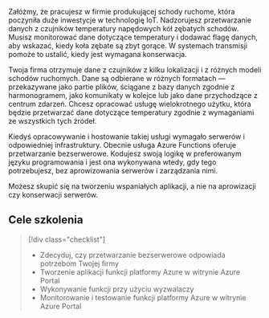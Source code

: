 Załóżmy, że pracujesz w firmie produkującej schody ruchome, która poczyniła duże inwestycje w technologię IoT. Nadzorujesz przetwarzanie danych z czujników temperatury napędowych kół zębatych schodów. Musisz monitorować dane dotyczące temperatury i dodawać flagę danych, aby wskazać, kiedy koła zębate są zbyt gorące. W systemach transmisji pomoże to ustalić, kiedy jest wymagana konserwacja.

Twoja firma otrzymuje dane z czujników z kilku lokalizacji i z różnych modeli schodów ruchomych. Dane są odbierane w różnych formatach — przekazywane jako partie plików, ściągane z bazy danych zgodnie z harmonogramem, jako komunikaty w kolejce lub jako dane przychodzące z centrum zdarzeń. Chcesz opracować usługę wielokrotnego użytku, która będzie przetwarzać dane dotyczące temperatury zgodnie z wymaganiami ze wszystkich tych źródeł.

Kiedyś opracowywanie i hostowanie takiej usługi wymagało serwerów i odpowiedniej infrastruktury. Obecnie usługa Azure Functions oferuje przetwarzanie bezserwerowe. Kodujesz swoją logikę w preferowanym języku programowania i jest ona wykonywana wtedy, gdy tego potrzebujesz, bez aprowizowania serwerów i zarządzania nimi.

Możesz skupić się na tworzeniu wspaniałych aplikacji, a nie na aprowizacji czy konserwacji serwerów.

## <a name="learning-objectives"></a>Cele szkolenia
> [!div class="checklist"]
> * Zdecyduj, czy przetwarzanie bezserwerowe odpowiada potrzebom Twojej firmy
> * Tworzenie aplikacji funkcji platformy Azure w witrynie Azure Portal
> * Wykonywanie funkcji przy użyciu wyzwalaczy
> * Monitorowanie i testowanie funkcji platformy Azure w witrynie Azure Portal 
